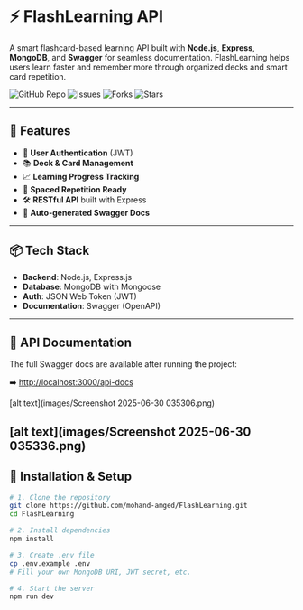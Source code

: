 # ⚡ FlashLearning API

A smart flashcard-based learning API built with **Node.js**, **Express**, **MongoDB**, and **Swagger** for seamless documentation. FlashLearning helps users learn faster and remember more through organized decks and smart card repetition.

![GitHub Repo](https://img.shields.io/github/repo-size/mohand-amged/FlashLearning?style=flat-square)
![Issues](https://img.shields.io/github/issues/mohand-amged/FlashLearning?style=flat-square)
![Forks](https://img.shields.io/github/forks/mohand-amged/FlashLearning?style=flat-square)
![Stars](https://img.shields.io/github/stars/mohand-amged/FlashLearning?style=flat-square)

---

## 🚀 Features

- 🔐 **User Authentication** (JWT)
- 📚 **Deck & Card Management**
- 📈 **Learning Progress Tracking**
- 🧠 **Spaced Repetition Ready**
- 🛠️ **RESTful API** built with Express
- 📄 **Auto-generated Swagger Docs**

---

## 📦 Tech Stack

- **Backend**: Node.js, Express.js
- **Database**: MongoDB with Mongoose
- **Auth**: JSON Web Token (JWT)
- **Documentation**: Swagger (OpenAPI)

---

## 📄 API Documentation

The full Swagger docs are available after running the project:

➡️ [http://localhost:3000/api-docs](http://localhost:3000/api-docs)

[alt text](images/Screenshot 2025-06-30 035306.png)


[alt text](images/Screenshot 2025-06-30 035336.png)
---

## 🔧 Installation & Setup

```bash
# 1. Clone the repository
git clone https://github.com/mohand-amged/FlashLearning.git
cd FlashLearning

# 2. Install dependencies
npm install

# 3. Create .env file
cp .env.example .env
# Fill your own MongoDB URI, JWT secret, etc.

# 4. Start the server
npm run dev
